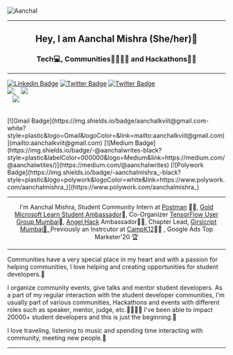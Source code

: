 ![Aanchal](https://pbs.twimg.com/profile_banners/1165172465712209920/1614957335/1500x500)
 - - -
</p>
<h2 align="center"> Hey, I am Aanchal Mishra (She/her)👋 </h2>
<h3 align="center"> Tech💻, Communities👨‍👩‍👧‍👦 and Hackathons👩‍💻 </h3>

-------

<p align='center'>

[![Linkedin Badge](https://img.shields.io/badge/-Aanchal_Mishra-blue?style=plastic&logo=Linkedin&logoColor=white&link=https://www.linkedin.com/in/mishra-aanchal/)](https://www.linkedin.com/in/mishra-aanchal/)
[![Twitter Badge](https://img.shields.io/badge/-Aanchalmishra__-blue?style=plastic&logo=Twitter&logoColor=white&link=https://twitter.com/Aanchalmishra__/)](https://twitter.com/Aanchalmishra__/)
[![Twitter Badge](https://img.shields.io/badge/-Aanchalmishra__-blue?style=plastic&logo=Twitter&logoColor=white&link=https://twitter.com/Aanchalmishra__/)](https://twitter.com/Aanchalmishra__/)  
  <a href="https://www.linkedin.com/in/mishra-aanchal/">
    <img src="https://img.shields.io/badge/linkedin-%230077B5.svg?&style=for-the-badge&logo=linkedin&logoColor=white" />
  </a>&nbsp;&nbsp;
  <a href="https://instagram.com/iaanchalmishra">
    <img src="https://img.shields.io/badge/instagram-%23E4405F.svg?&style=for-the-badge&logo=instagram&logoColor=white" />        
  </a>&nbsp;&nbsp;
 <a href="https://twitter.com/@Aanchalmishra__">
    <img src="https://img.shields.io/badge/twitter-%23E4405F.svg?&style=for-the-badge&logo=twitter&logoColor=white" />        
  </a>&nbsp;&nbsp;
  
</p>
[![Gmail Badge](https://img.shields.io/badge/aanchalkviit@gmail.com-white?style=plastic&logo=Gmail&logoColor=&link=mailto:aanchalkviit@gmail.com)](mailto:aanchalkviit@gmail.com)
[![Medium Badge](https://img.shields.io/badge/-@aanchalwrites-black?style=plastic&labelColor=000000&logo=Medium&link=https://medium.com/@aanchalwtites/)](https://medium.com/@aanchalwrites)
[![Polywork Badge](https://img.shields.io/badge/-aanchalmishra_-black?style=plastic&logo=polywork&logoColor=white&link=https://www.polywork.com/aanchalmishra_)](https://www.polywork.com/aanchalmishra_)

- - -
<p align="center">I'm Aanchal Mishra, Student Community Intern at <a href="https://www.postman.com/">Postman</a> 👩‍🚀, <a href="https://studentambassadors.microsoft.com/en-US/profile">Gold Microsoft Learn Student Ambassador</a>💛, Co-Organizer <a href="https://www.meetup.com/tfugmumbai/members/?op=leaders">TensorFlow User Group Mumbai</a>🦾, <a href="https://angelhack.com/">Angel Hack<a/> Ambassador👩‍💻, Chapter Lead, <a href="https://www.girlscript.tech/home">Girslcript Mumbai🤝, </a> Previously an Instrcutor at <a href="https://campk12.com/"> CampK12</a>👩‍🏫 , Google Ads Top Marketer'20 🏆
 
 - - - 
<p>Communities have a very special place in my heart and with a passion for helping communities, I love helping and creating opportunities for student developers.💖</p> 
<p>I organize community events, give talks and mentor student developers.
As a part of my regular interaction with the student developer communities, I'm usually part of various communities, Hackathons and events with different roles such as speaker, mentor, judge, etc.👨‍👩‍👧‍👦 
 I've been able to impact 20000+ student developers and this is just the beginning.🤍</p>
I love traveling, listening to music and spending time interacting with community, meeting new people.💖

- - - -
